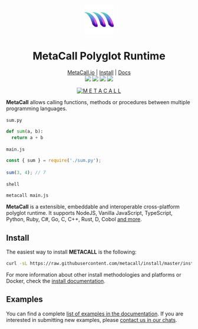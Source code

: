 <div align="center">
  <a href="https://metacall.io" target="_blank"><img src="https://raw.githubusercontent.com/metacall/core/develop/deploy/images/logo.png" alt="METACALL" style="max-width:100%; margin: 0 auto;" width="80" height="80"></a>
  <h1><b>MetaCall Polyglot Runtime</b></h1>
  <a href="https://metacall.io">MetaCall.io</a> |
  <a href="#install">Install</a> |
  <a href="https://github.com/metacall/core/blob/develop/docs/README.md">Docs</a>
</div>
<div id="badges" align="center">
  <a href="https://t.me/joinchat/BMSVbBatp0Vi4s5l4VgUgg" alt="Discord">
    <img src="https://img.shields.io/static/v1?label=metacall&message=join&color=blue&logo=telegram&style=flat" /></a>

  <a href="https://discord.gg/upwP4mwJWa" alt="Discord">
    <img src="https://img.shields.io/discord/781987805974757426?label=discord&style=flat" /></a>

  <a href="https://matrix.to/#/#metacall:matrix.org" alt="Matrix">
    <img src="https://img.shields.io/matrix/metacall:matrix.org?label=matrix&style=flat" /></a>

  <a href="https://twitter.com/metacallio" alt="Twitter">
    <img src="https://img.shields.io/twitter/follow/metacallio?label=MetaCall" /></a>

  <a href="https://medium.com/@metacall/call-functions-methods-or-procedures-between-programming-languages-with-metacall-58cfece35d7" target="_blank"><img src="https://raw.githubusercontent.com/metacall/core/develop/deploy/images/overview.png" alt="M E T A C A L L" style="max-width:100%; margin: 0 auto;" width="350" height="auto"></a>
</div>

**MetaCall** allows calling functions, methods or procedures between multiple programming languages.

`sum.py`
``` python
def sum(a, b):
  return a + b
```

`main.js`
``` javascript
const { sum } = require('./sum.py');

sum(3, 4); // 7
```

`shell`
``` sh
metacall main.js
```

**MetaCall** is a extensible, embeddable and interoperable cross-platform polyglot runtime. It supports NodeJS, Vanilla JavaScript, TypeScript, Python, Ruby, C#, Go, C, C++, Rust, D, Cobol [and more](https://github.com/metacall/core/blob/develop/docs/README.md#2-language-support).

## Install

The easiest way to install **METACALL** is the following:

``` sh
curl -sL https://raw.githubusercontent.com/metacall/install/master/install.sh | sh
```

For more information about other install methodologies and platforms or Docker, check the [install documentation](https://github.com/metacall/core/blob/develop/docs/README.md#41-installation).

## Examples

You can find a complete [list of examples in the documentation](https://github.com/metacall/core/blob/develop/docs/README.md#43-examples). If you are interested in submitting new examples, please [contact us in our chats](#badges).
